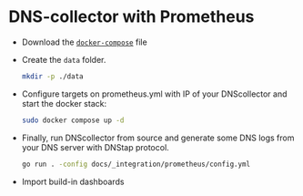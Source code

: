
# DNS-collector with Prometheus

- Download the [`docker-compose`](https://github.com/dmachard/DNS-collector/blob/doc_atags/docs/_integration/prometheus/docker-compose.yml) file

- Create the `data` folder.

    ```bash
    mkdir -p ./data
    ```

- Configure targets on prometheus.yml with IP of your DNScollector and start the docker stack:

    ```bash
    sudo docker compose up -d
    ```

- Finally, run DNScollector from source and generate some DNS logs from your DNS server with DNStap protocol.

    ```bash
    go run . -config docs/_integration/prometheus/config.yml
    ```

- Import build-in dashboards
